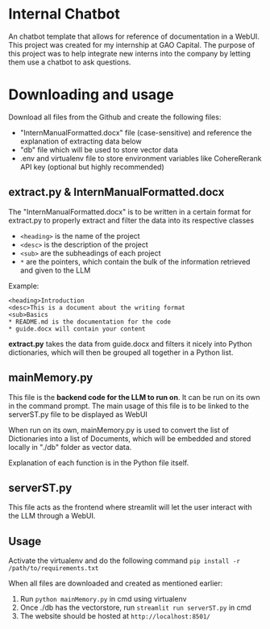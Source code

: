 # Internal Chatbot
An chatbot template that allows for reference of documentation in a WebUI.
This project was created for my internship at GAO Capital. The purpose of this project was to help integrate new interns into the company by letting them use a chatbot to ask questions.

# Downloading and usage
Download all files from the Github and create the following files:
* "InternManualFormatted.docx" file (case-sensitive) and reference the explanation of extracting data below
* "db" file which will be used to store vector data
* .env and virtualenv file to store environment variables like CohereRerank API key (optional but highly recommended)

extract.py & InternManualFormatted.docx
-
The "InternManualFormatted.docx" is to be written in a certain format for extract.py to properly extract and filter the data into its respective classes

* ```<heading>``` is the name of the project
* ```<desc>``` is the description of the project
* ```<sub>``` are the subheadings of each project
* ```*``` are the pointers, which contain the bulk of the information retrieved and given to the LLM 

Example:
```
<heading>Introduction
<desc>This is a document about the writing format
<sub>Basics
* README.md is the documentation for the code
* guide.docx will contain your content
```

**extract.py** takes the data from guide.docx and filters it nicely into Python dictionaries, which will then be grouped all together in a Python list.

mainMemory.py
-
This file is the **backend code for the LLM to run on**. It can be run on its own in the command prompt. The main usage of this file is to be linked to the serverST.py file to be displayed as WebUI

When run on its own, mainMemory.py is used to convert the list of Dictionaries into a list of Documents, which will be embedded and stored locally in "./db" folder as vector data.

Explanation of each function is in the Python file itself.

serverST.py
-
This file acts as the frontend where streamlit will let the user interact with the LLM through a WebUI.

## Usage
Activate the virtualenv and do the following command ```pip install -r /path/to/requirements.txt```

When all files are downloaded and created as mentioned earlier:
1. Run ```python mainMemory.py``` in cmd using virtualenv
2. Once ./db has the vectorstore, run ```streamlit run serverST.py``` in cmd
3. The website should be hosted at ```http://localhost:8501/```
